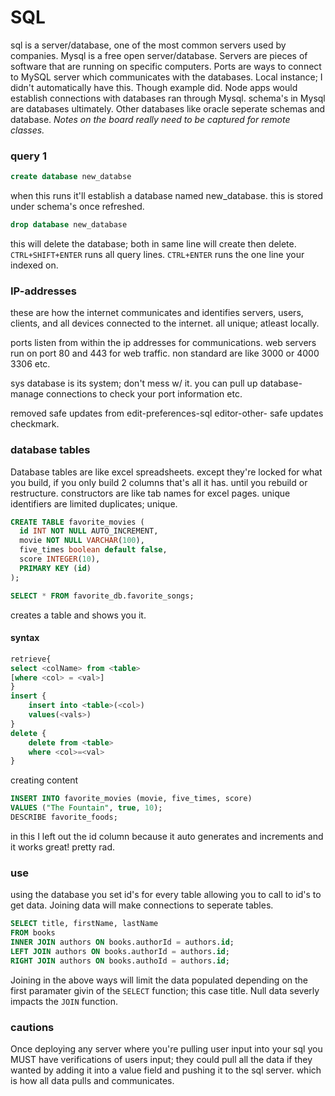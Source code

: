 # SQL
sql is a server/database, one of the most common servers used by companies.
Mysql is a free open server/database.
Servers are pieces of software that are running on specific computers.
Ports are ways to connect to MySQL server which communicates with the databases. 
Local instance; I didn't automatically have this. Though example did.
Node apps would establish connections with databases ran through Mysql.
schema's in Mysql are databases ultimately.
Other databases like oracle seperate schemas and database. 
*Notes on the board really need to be captured for remote classes.*

### query 1
```sql
create database new_databse
```
when this runs it'll establish a database named new_database. 
this is stored under schema's once refreshed. 
```sql
drop database new_database
```
this will delete the database; both in same line will create then delete.
`CTRL+SHIFT+ENTER` runs all query lines. 
`CTRL+ENTER` runs the one line your indexed on. 

### IP-addresses
these are how the internet communicates and identifies servers, users, clients, and all devices connected to the internet.
all unique; atleast locally.

ports listen from within the ip addresses for communications. 
web servers run on port 80 and 443 for web traffic. 
non standard are like 3000 or 4000 3306 etc. 

sys database is its system; don't mess w/ it. 
you can pull up database-manage connections to check your port information etc. 

removed safe updates from edit-preferences-sql editor-other- safe updates checkmark.

### database tables
Database tables are like excel spreadsheets.
except they're locked for what you build, if you only build 2 columns that's all it has. until you rebuild or restructure.
constructors are like tab names for excel pages. 
unique identifiers are limited duplicates; unique. 
```sql
CREATE TABLE favorite_movies (
  id INT NOT NULL AUTO_INCREMENT,
  movie NOT NULL VARCHAR(100),
  five_times boolean default false,
  score INTEGER(10),
  PRIMARY KEY (id)
);

SELECT * FROM favorite_db.favorite_songs;
```
creates a table and shows you it. 
#### syntax
```sql
retrieve{
select <colName> from <table>
[where <col> = <val>]
}
insert {
    insert into <table>(<col>)
    values(<vals>)
}
delete {
    delete from <table>
    where <col>=<val>
}
```
creating content
```sql
INSERT INTO favorite_movies (movie, five_times, score)
VALUES ("The Fountain", true, 10);
DESCRIBE favorite_foods;
```
in this I left out the id column because it auto generates and increments and it works great! pretty rad. 

### use
using the database you set id's for every table allowing you to call to id's to get data.
Joining data will make connections to seperate tables. 
```sql
SELECT title, firstName, lastName
FROM books
INNER JOIN authors ON books.authorId = authors.id;
LEFT JOIN authors ON books.authorId = authors.id;
RIGHT JOIN authors ON books.authoId = authors.id; 
```
Joining in the above ways will limit the data populated depending on the first paramater givin of the `SELECT` function; this case title.
Null data severly impacts the `JOIN` function.
### cautions
Once deploying any server where you're pulling user input into your sql you MUST have verifications of users input; they could pull all the data if they wanted by adding it into a value field and pushing it to the sql server. which is how all data pulls and communicates. 

